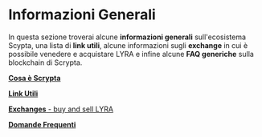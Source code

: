 # Informazioni Generali

In questa sezione troverai alcune **informazioni generali** sull'ecosistema Scypta, una lista di **link utili**, alcune informazioni sugli **exchange** in cui è possibile venedere e acquistare LYRA e infine alcune **FAQ generiche** sulla blockchain di Scrypta. 

[**Cosa è Scrypta**](../general-info/cosa-è.md)

[**Link Utili**](../general-info/link.md)

[**Exchanges** - buy and sell LYRA]((../general-info/exchange.md))

[**Domande Frequenti**]((../general-info/faq.md))